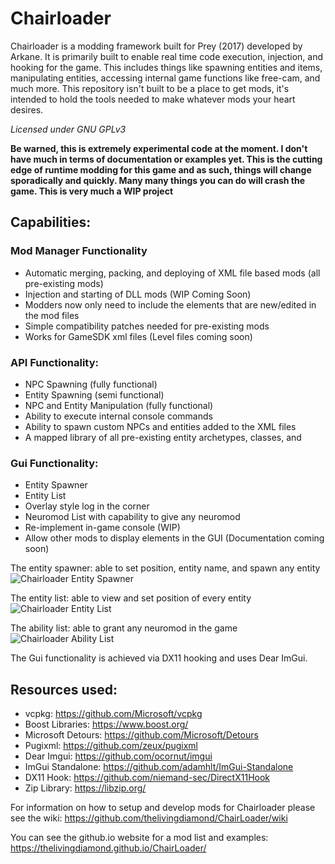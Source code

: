 # Chairloader
Chairloader is a modding framework built for Prey (2017) developed by Arkane. It is primarily built to enable real time code execution, injection, and hooking for the game. This includes things like spawning entities and items, manipulating entities, accessing internal game functions like free-cam, and much more. This repository isn't built to be a place to get mods, it's intended to hold the tools needed to make whatever mods your heart desires. 

*Licensed under GNU GPLv3*

**Be warned, this is extremely experimental code at the moment. I don't have much in terms of documentation or examples yet. This is the cutting edge of runtime modding for this game and as such, things will change sporadically and quickly. Many many things you can do will crash the game. This is very much a WIP project**

## Capabilities:
### Mod Manager Functionality
- Automatic merging, packing, and deploying of XML file based mods (all pre-existing mods)
- Injection and starting of DLL mods (WIP Coming Soon)
- Modders now only need to include the elements that are new/edited in the mod files
- Simple compatibility patches needed for pre-existing mods
- Works for GameSDK xml files (Level files coming soon)

### API Functionality:
- NPC Spawning (fully functional)
- Entity Spawning (semi functional)
- NPC and Entity Manipulation (fully functional)
- Ability to execute internal console commands
- Ability to spawn custom NPCs and entities added to the XML files
- A mapped library of all pre-existing entity archetypes, classes, and 

### Gui Functionality:
- Entity Spawner
- Entity List
- Overlay style log in the corner
- Neuromod List with capability to give any neuromod
- Re-implement in-game console (WIP)
- Allow other mods to display elements in the GUI (Documentation coming soon)

The entity spawner: able to set position, entity name, and spawn any entity
![Chairloader Entity Spawner](https://user-images.githubusercontent.com/11778849/169223208-29e3e67f-8cef-4d91-b566-6e7051283f70.png)

The entity list: able to view and set position of every entity
![Chairloader Entity List](https://user-images.githubusercontent.com/11778849/169223201-fa357e04-2620-40be-824e-09facbbf6c0d.png)

The ability list: able to grant any neuromod in the game
![Chairloader Ability List](https://user-images.githubusercontent.com/11778849/169223185-419fe8f8-b48d-4dc5-b0cb-955cc761e1ce.png)

The Gui functionality is achieved via DX11 hooking and uses Dear ImGui.

## Resources used:
- vcpkg: https://github.com/Microsoft/vcpkg
- Boost Libraries: https://www.boost.org/
- Microsoft Detours: https://github.com/Microsoft/Detours
- Pugixml: https://github.com/zeux/pugixml
- Dear Imgui: https://github.com/ocornut/imgui
- ImGui Standalone: https://github.com/adamhlt/ImGui-Standalone
- DX11 Hook: https://github.com/niemand-sec/DirectX11Hook
- Zip Library: https://libzip.org/

For information on how to setup and develop mods for Chairloader please see the wiki:
https://github.com/thelivingdiamond/ChairLoader/wiki

You can see the github.io website for a mod list and examples:
https://thelivingdiamond.github.io/ChairLoader/
